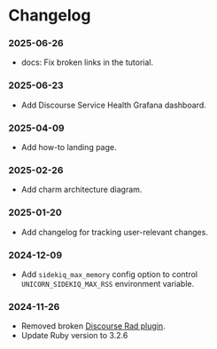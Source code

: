 # Changelog

### 2025-06-26

- docs: Fix broken links in the tutorial.

### 2025-06-23

- Add Discourse Service Health Grafana dashboard.

### 2025-04-09

- Add how-to landing page.

### 2025-02-26

- Add charm architecture diagram.

### 2025-01-20

- Add changelog for tracking user-relevant changes.

### 2024-12-09

- Add `sidekiq_max_memory` config option to control `UNICORN_SIDEKIQ_MAX_RSS` environment variable.

### 2024-11-26

- Removed broken [Discourse Rad plugin](https://github.com/canonical/discourse-rad-plugin.git).
- Update Ruby version to 3.2.6
